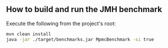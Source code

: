## How to build and run the JMH benchmark

Execute the following from the project's root:  
```bash
mvn clean install
java -jar ./target/benchmarks.jar MpmcBenchmark -si true
```